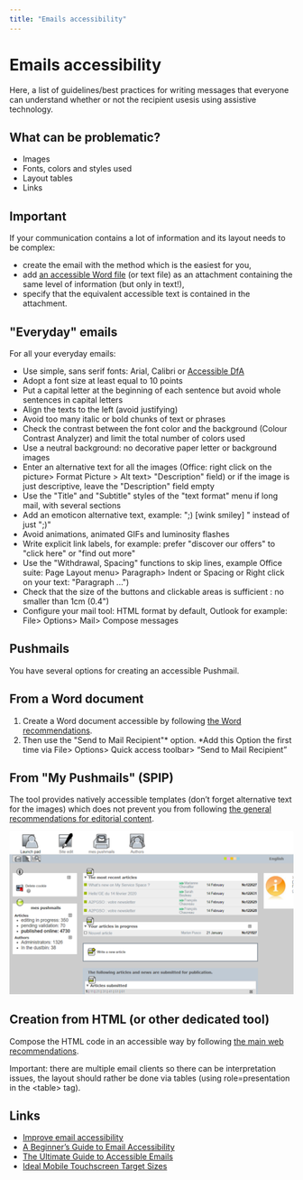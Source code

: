 ```yaml
---
title: "Emails accessibility"
---
```


# Emails accessibility

Here, a list of guidelines/best practices for writing messages that everyone can understand whether or not the recipient usesis using assistive technology.

## What can be problematic?
- Images
- Fonts, colors and styles used
- Layout tables
- Links

## Important

If your communication contains a lot of information and its layout needs to be complex:
- create the email with the method which is the easiest for you,
- add [an accessible Word file](.."/word) (or text file) as an attachment containing the same level of information (but only in text!),
- specify that the equivalent accessible text is contained in the attachment.

## "Everyday" emails
For all your everyday emails:
- Use simple, sans serif fonts: Arial, Calibri or [Accessible DfA](http://c-rnt.apf.asso.fr/2019/01/07/accessible-dfa-une-police-open-source-concue-par-orange/)
- Adopt a font size at least equal to 10 points
- Put a capital letter at the beginning of each sentence but avoid whole sentences in capital letters
- Align the texts to the left (avoid justifying)
- Avoid too many italic or bold chunks of text or phrases
- Check the contrast between the font color and the background (Colour Contrast Analyzer) and limit the total number of colors used
- Use a neutral background: no decorative paper letter or background images
- Enter an alternative text for all the images (Office: right click on the picture> Format Picture > Alt text> "Description" field) or if the image is just descriptive, leave the "Description" field empty
- Use the "Title" and "Subtitle" styles of the "text format" menu if long mail, with several sections
- Add an emoticon alternative text, example: ";) [wink smiley] " instead of just ";)"
- Avoid animations, animated GIFs and luminosity flashes
- Write explicit link labels, for example: prefer "discover our offers" to "click here" or "find out more"
- Use the "Withdrawal, Spacing" functions to skip lines, example Office suite: Page Layout menu> Paragraph> Indent or Spacing or Right click on your text: "Paragraph ...")
- Check that the size of the buttons and clickable areas is sufficient : no smaller than 1cm (0.4")
- Configure your mail tool: HTML format by default, Outlook for example: File> Options> Mail> Compose messages

## Pushmails
You have several options for creating an accessible Pushmail.

## From a Word document
1. Create a Word document accessible by following [the Word recommendations](../word/create).
2. Then use the "Send to Mail Recipient"* option.
*Add this Option the first time via File> Options> Quick access toolbar> “Send to Mail Recipient”

## From "My Pushmails" (SPIP)
The tool provides natively accessible templates (don’t forget alternative text for the images) which does not prevent you from following [the general recommendations for editorial content](editorial.html).

<img alt="My pushmails screenshot" src="images/email1.png">

## Creation from HTML (or other dedicated tool)
Compose the HTML code in an accessible way by following [the main web recommendations](../../web).  

Important: there are multiple email clients so there can be interpretation issues, the layout should rather be done via tables (using role=presentation in the &lt;table&gt; tag).

## Links
- [Improve email accessibility ](https://support.office.com/en-us/article/video-improve-email-accessibility-ebf3730a-18f8-4b57-81d1-730086231775?omkt=en-001&ui=en-US&rs=en-001&ad=US)
- [A Beginner’s Guide to Email Accessibility](https://webdesign.tutsplus.com/tutorials/a-beginners-guide-to-email-accessibility--cms-31240)
- [The Ultimate Guide to Accessible Emails](https://litmus.com/blog/ultimate-guide-accessible-emails)
- [Ideal Mobile Touchscreen Target Sizes](https://www.smashingmagazine.com/2012/02/finger-friendly-design-ideal-mobile-touchscreen-target-sizes/)
